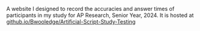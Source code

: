 A website I designed to record the accuracies and answer times of participants in my study for AP Research, Senior Year, 2024. It is hosted at [github.io/Bwooledge/Artificial-Script-Study-Testing](url)
